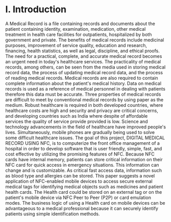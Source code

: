 # I. Introduction

A Medical Record is a file containing records and documents about the patient containing identity,
examination, medication, other medical treatment in health care facilities for outpatients,
hospitalized by both government and private. The benefits of medical records include medicinal
purposes, improvement of service quality, education and research, financing, health statistics, as
well as legal, discipline, and ethical proofs. The need for a practical, complete, and accurate medical
record becomes an urgent need in today's healthcare services. The practicality of medical records,
among others, can be seen from the media used in storing medical record data, the process of
updating medical record data, and the process of reading medical records. Medical records are also
required to contain complete information about the patient's medical history. Data on medical
records is used as a reference of medical personnel in dealing with patients therefore this data must
be accurate. Three properties of medical records are difficult to meet by conventional medical
records by using paper as the medium.
Robust healthcare is required in both developed countries, where healthcare costs are high and
security and privacy are critical concerns, and developing countries such as India where despite of
affordable services the quality of service provide provided is low. Science and technology
advancements in the field of healthcare have improved people's lives. Simultaneously, mobile
phones are gradually being used to solve some difficult healthcare issues. The goal of this project,
DIGITAL MEDICAL RECORD USING NFC, is to computerize the front office management of a hospital
in order to develop software that is user friendly, simple, fast, and cost effective by utilizing the
promising features of NFC. Because NFC cards have internal memory, patients can store critical
information on their NFC card for quick access in emergency situations. This information can change
and is customizable. As critical fast access data, information such as blood type and allergies can be
stored. This paper suggests a novel application of NFC-enabled mobile devices to access secure
external medical tags for identifying medical objects such as medicines and patient health cards. The
Health card could be stored on an external tag or on the patient's mobile device via NFC Peer to Peer
(P2P) or card emulation modes. The business logic of using a Health card on mobile devices can be
advantageous to a medical professional because it can securely identify patients using simple
identification methods.

